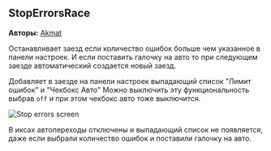 ## StopErrorsRace

**Авторы:** [Akmat](http://klavogonki.ru/u/#/503791/)

Останавливает заезд если количество ошибок больше чем указанное в панели настроек. И если поставить галочку на авто то при следующем заезде автоматический создается новый заезд.

Добавляет в заезде на панели настроек выпадающий список "Лимит ошибок" и "Чекбокс Авто"
Можно выключить эту функциональность выбрав ```off``` и при этом чекбокс авто тоже выключится.

![Stop errors screen](https://avatars.mds.yandex.net/get-pdb/1690495/a8fcaab6-5520-47df-8bce-0019db97ebfc/s1200)

В иксах автопереходы отключены и выпадающий список не появляется, даже если выбрали количество ошибок и поставили галочку на авто.